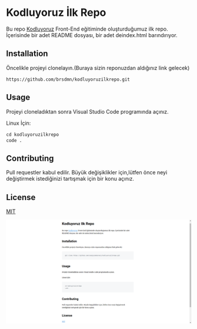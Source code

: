 # Kodluyoruz İlk Repo
Bu repo [Kodluyoruz](https://www.kodluyoruz.org/) Front-End eğitiminde oluşturduğumuz ilk repo. İçerisinde bir adet README dosyası, bir adet deindex.html barındırıyor.

## Installation
Öncelikle projeyi clonelayın.(Buraya sizin reponuzdan aldığınız link gelecek)
````
https://github.com/brsdmn/kodluyoruzilkrepo.git
````
## Usage
Projeyi cloneladıktan sonra Visual Studio Code programında açınız.

Linux İçin:
````
cd kodluyoruzilkrepo
code .
````
## Contributing
Pull requestler kabul edilir. Büyük değişiklikler için,lütfen önce neyi değiştirmek istediğinizi tartışmak için bir konu açınız.

## License
[MIT](https://opensource.org/licenses/MIT)

![Proje Görseli](https://raw.githubusercontent.com/Kodluyoruz/taskforce/main/git/odev1/figures/markdown.png)
